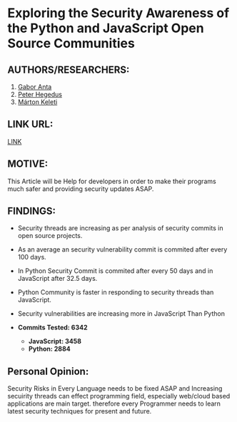 
# Exploring the Security Awareness of the Python and JavaScript Open Source Communities
## AUTHORS/RESEARCHERS:
1. [Gabor Anta](https://2020.msrconf.org/profile/gaborantal)
2. [Peter Hegedus](https://2020.msrconf.org/profile/peterhegedus)
3. [Márton Keleti](https://2020.msrconf.org/profile/martonkeleti)
## LINK URL:
[LINK](https://2020.msrconf.org/details/msr-2020-mining-challenge/3/Exploring-the-Security-Awareness-of-the-Python-and-JavaScript-Open-Source-Communities)
## MOTIVE:
This Article will be Help for developers in order to make their programs much safer and providing security updates ASAP. 
## FINDINGS:
* Security threads are increasing as per analysis of security commits in open source projects.
* As an average an security vulnerability commit is commited after every 100 days.
* In Python Security Commit is commited after every 50 days and in JavaScript after 32.5 days.
* Python Community is faster in responding to security threads than JavaScript.
* Security vulnerabilities are increasing more in JavaScript Than Python

* <b>Commits Tested: 6342</b>
  * <b>JavaScript: 3458</b>
  * <b>Python: 2884</b>
## Personal Opinion:
Security Risks in Every Language needs to be fixed ASAP and Increasing secuirity threads can effect programming field, especially web/cloud based applications are main target. therefore every Programmer needs to learn latest security techniques for present and future.


